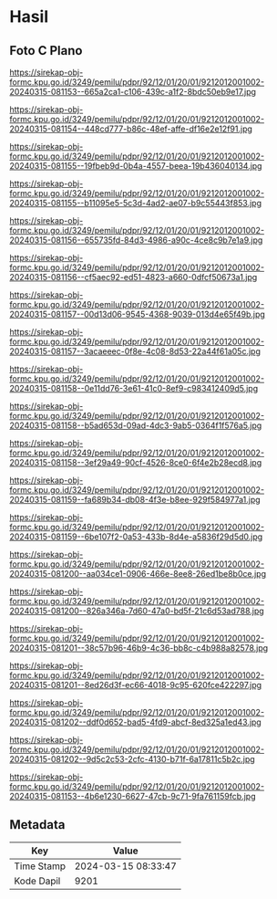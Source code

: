 # Hasil

## Foto C Plano

https://sirekap-obj-formc.kpu.go.id/3249/pemilu/pdpr/92/12/01/20/01/9212012001002-20240315-081153--665a2ca1-c106-439c-a1f2-8bdc50eb9e17.jpg

https://sirekap-obj-formc.kpu.go.id/3249/pemilu/pdpr/92/12/01/20/01/9212012001002-20240315-081154--448cd777-b86c-48ef-affe-df16e2e12f91.jpg

https://sirekap-obj-formc.kpu.go.id/3249/pemilu/pdpr/92/12/01/20/01/9212012001002-20240315-081155--19fbeb9d-0b4a-4557-beea-19b436040134.jpg

https://sirekap-obj-formc.kpu.go.id/3249/pemilu/pdpr/92/12/01/20/01/9212012001002-20240315-081155--b11095e5-5c3d-4ad2-ae07-b9c55443f853.jpg

https://sirekap-obj-formc.kpu.go.id/3249/pemilu/pdpr/92/12/01/20/01/9212012001002-20240315-081156--655735fd-84d3-4986-a90c-4ce8c9b7e1a9.jpg

https://sirekap-obj-formc.kpu.go.id/3249/pemilu/pdpr/92/12/01/20/01/9212012001002-20240315-081156--cf5aec92-ed51-4823-a660-0dfcf50673a1.jpg

https://sirekap-obj-formc.kpu.go.id/3249/pemilu/pdpr/92/12/01/20/01/9212012001002-20240315-081157--00d13d06-9545-4368-9039-013d4e65f49b.jpg

https://sirekap-obj-formc.kpu.go.id/3249/pemilu/pdpr/92/12/01/20/01/9212012001002-20240315-081157--3acaeeec-0f8e-4c08-8d53-22a44f61a05c.jpg

https://sirekap-obj-formc.kpu.go.id/3249/pemilu/pdpr/92/12/01/20/01/9212012001002-20240315-081158--0e11dd76-3e61-41c0-8ef9-c983412409d5.jpg

https://sirekap-obj-formc.kpu.go.id/3249/pemilu/pdpr/92/12/01/20/01/9212012001002-20240315-081158--b5ad653d-09ad-4dc3-9ab5-0364f1f576a5.jpg

https://sirekap-obj-formc.kpu.go.id/3249/pemilu/pdpr/92/12/01/20/01/9212012001002-20240315-081158--3ef29a49-90cf-4526-8ce0-6f4e2b28ecd8.jpg

https://sirekap-obj-formc.kpu.go.id/3249/pemilu/pdpr/92/12/01/20/01/9212012001002-20240315-081159--fa689b34-db08-4f3e-b8ee-929f584977a1.jpg

https://sirekap-obj-formc.kpu.go.id/3249/pemilu/pdpr/92/12/01/20/01/9212012001002-20240315-081159--6be107f2-0a53-433b-8d4e-a5836f29d5d0.jpg

https://sirekap-obj-formc.kpu.go.id/3249/pemilu/pdpr/92/12/01/20/01/9212012001002-20240315-081200--aa034ce1-0906-466e-8ee8-26ed1be8b0ce.jpg

https://sirekap-obj-formc.kpu.go.id/3249/pemilu/pdpr/92/12/01/20/01/9212012001002-20240315-081200--826a346a-7d60-47a0-bd5f-21c6d53ad788.jpg

https://sirekap-obj-formc.kpu.go.id/3249/pemilu/pdpr/92/12/01/20/01/9212012001002-20240315-081201--38c57b96-46b9-4c36-bb8c-c4b988a82578.jpg

https://sirekap-obj-formc.kpu.go.id/3249/pemilu/pdpr/92/12/01/20/01/9212012001002-20240315-081201--8ed26d3f-ec66-4018-9c95-620fce422297.jpg

https://sirekap-obj-formc.kpu.go.id/3249/pemilu/pdpr/92/12/01/20/01/9212012001002-20240315-081202--ddf0d652-bad5-4fd9-abcf-8ed325a1ed43.jpg

https://sirekap-obj-formc.kpu.go.id/3249/pemilu/pdpr/92/12/01/20/01/9212012001002-20240315-081202--9d5c2c53-2cfc-4130-b71f-6a17811c5b2c.jpg

https://sirekap-obj-formc.kpu.go.id/3249/pemilu/pdpr/92/12/01/20/01/9212012001002-20240315-081153--4b6e1230-6627-47cb-9c71-9fa761159fcb.jpg


## Metadata

| Key        | Value               |
| ---------- | ------------------- |
| Time Stamp | 2024-03-15 08:33:47 |
| Kode Dapil | 9201                |



